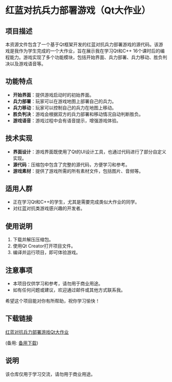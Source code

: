# 红蓝对抗兵力部署游戏（Qt大作业）

## 项目描述

本资源文件包含了一个基于Qt框架开发的红蓝对抗兵力部署游戏的源代码。该游戏是我作为学生完成的一个大作业，旨在展示我在学习Qt和C++ 16个课时后的编程能力。游戏实现了多个功能模块，包括开始界面、兵力部署、兵力移动、胜负判决以及游戏语音等。

## 功能特点

- **开始界面**：提供游戏启动时的初始界面。
- **兵力部署**：玩家可以在游戏地图上部署自己的兵力。
- **兵力移动**：玩家可以控制自己的兵力在地图上移动。
- **胜负判决**：游戏会根据双方的兵力部署和移动情况自动判断胜负。
- **游戏语音**：游戏过程中会有语音提示，增强游戏体验。

## 技术实现

- **界面设计**：游戏界面既使用了Qt的UI设计工具，也通过代码进行了部分自定义实现。
- **源代码**：压缩包中包含了完整的源代码，方便学习和参考。
- **游戏素材**：提供了游戏所需的所有素材文件，包括图片、音频等。

## 适用人群

- 正在学习Qt和C++的学生，尤其是需要完成类似大作业的同学。
- 对红蓝对抗类游戏感兴趣的开发者。

## 使用说明

1. 下载并解压压缩包。
2. 使用Qt Creator打开项目文件。
3. 编译并运行项目，即可体验游戏。

## 注意事项

- 本项目仅供学习和参考，请勿用于商业用途。
- 如有任何问题或建议，欢迎通过邮件或其他方式联系我。

希望这个项目能对你有所帮助，祝你学习愉快！

## 下载链接
[红蓝对抗兵力部署游戏Qt大作业](https://pan.quark.cn/s/5baa7f612ee0) 

(备用: [备用下载](https://pan.baidu.com/s/1ItqO8xRYXE6pefcSYGsuOw?pwd=1234))

## 说明

该仓库仅用于学习交流，请勿用于商业用途。
